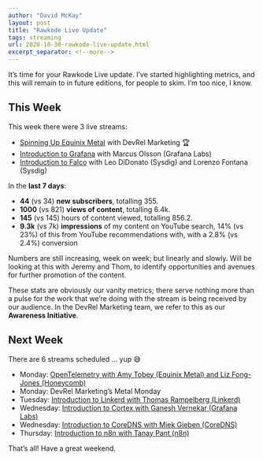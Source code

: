 ```yaml
---
author: "David McKay"
layout: post
title: "Rawkode Live Update"
tags: streaming
url: 2020-10-30-rawkode-live-update.html
excerpt_separator: <!--more-->
---
```


It’s time for your Rawkode Live update. I’ve started highlighting metrics, and this will remain to in future editions, for people to skim. I’m too nice, I know.

## This Week

This week there were 3 live streams:

* [Spinning Up Equinix Metal](https://www.youtube.com/watch?v=0XTefee6WYg) with DevRel Marketing 🏆
* [Introduction to Grafana](https://www.youtube.com/watch?v=jA_rxeUftQQ) with Marcus Olsson (Grafana Labs)
* [Introduction to Falco](https://www.youtube.com/watch?v=4jJaDf6BYJQ) with Leo DiDonato (Sysdig) and Lorenzo Fontana (Sysdig)

In the **last 7 days**:

* **44** (vs 34) **new subscribers**, totalling 355.
* **1000** (vs 821) **views of content**, totalling 6.4k.
* **145** (vs 145) hours of content viewed, totalling 856.2.
* **9.3k** (vs 7k) **impressions** of my content on YouTube search, 14% (vs 23%) of this from YouTube recommendations with, with a 2.8% (vs 2.4%) conversion

Numbers are still increasing, week on week; but linearly and slowly. Will be looking at this with Jeremy and Thom, to identify opportunities and avenues for further promotion of the content.

These stats are obviously our vanity metrics; there serve nothing more than a pulse for the work that we’re doing with the stream is being received by our audience. In the DevRel Marketing team, we refer to this as our **Awareness Initiative**.
<!--more-->

## Next Week

There are 6 streams scheduled … yup 😅

* Monday: [OpenTelemetry with Amy Tobey (Equinix Metal) and Liz Fong-Jones (Honeycomb)](https://www.youtube.com/watch?v=VgtTGU4UrKo)
* Monday: DevRel Marketing’s Metal Monday
* Tuesday: [Introduction to Linkerd with Thomas Rampelberg (Linkerd)](https://www.youtube.com/watch?v=YjKpukXTQsI)
* Wednesday: [Introduction to Cortex with Ganesh Vernekar (Grafana Labs)](https://www.youtube.com/watch?v=lI-4jHKv2Y0)
* Wednesday: [Introduction to CoreDNS with Miek Gieben (CoreDNS)](https://www.youtube.com/watch?v=um1ODpLrvsw)
* Thursday: [Introduction to n8n with Tanay Pant (n8n)](https://www.youtube.com/watch?v=AcgkvxismG0)

That’s all! Have a great weekend.
